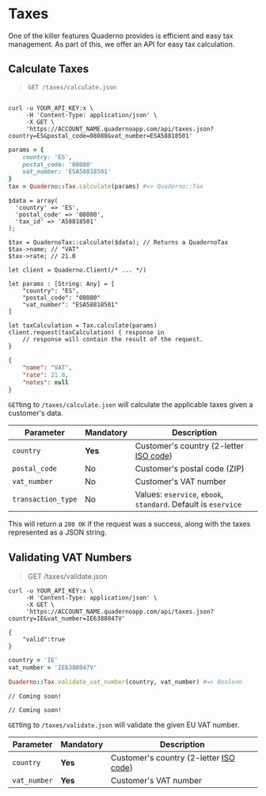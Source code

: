 # Taxes

One of the killer features Quaderno provides is efficient and easy tax management. As part of this, we offer an API for easy tax calculation.

## Calculate Taxes

> `GET /taxes/calculate.json`

```shell

curl -u YOUR_API_KEY:x \
     -H 'Content-Type: application/json' \
     -X GET \
     'https://ACCOUNT_NAME.quadernoapp.com/api/taxes.json?country=ES&postal_code=08080&vat_number=ESA58818501'
```

```ruby
params = {
    country: 'ES',
    postal_code: '08080'
    vat_number: 'ESA58818501'
}
tax = Quaderno::Tax.calculate(params) #=> Quaderno::Tax
```

```php?start_inline=1
$data = array(
  'country' => 'ES',
  'postal_code' => '08080',
  'tax_id' => 'A58818501'
);

$tax = QuadernoTax::calculate($data); // Returns a QuadernoTax
$tax->name; // "VAT"
$tax->rate; // 21.0
```

```swift?start_inline=1
let client = Quaderno.Client(/* ... */)

let params : [String: Any] = [
    "country": "ES",
    "postal_code": "08080"
    "vat_number": "ESA58818501"
]

let taxCalculation = Tax.calculate(params)
client.request(taxCalculation) { response in
    // response will contain the result of the request.
}
```

```json
{
    "name": "VAT",
    "rate": 21.0,
    "notes": null
}
```

`GET`ting to `/taxes/calculate.json` will calculate the applicable taxes given a customer's data.

Parameter          | Mandatory | Description
-------------------|-----------|------------------------------------------------------------------------------------------------
`country`          | **Yes**   | Customer's country (2-letter [ISO code](http://en.wikipedia.org/wiki/ISO_3166-1#Current_codes))
`postal_code`      | No        | Customer's postal code (ZIP)
`vat_number`       | No        | Customer's VAT number
`transaction_type` | No        | Values: `eservice`, `ebook`, `standard`. Default is `eservice`

This will return a `200 OK` if the request was a success, along with the taxes represented as a JSON string.

## Validating VAT Numbers

> GET /taxes/validate.json

```shell
curl -u YOUR_API_KEY:x \
     -H 'Content-Type: application/json' \
     -X GET \
     'https://ACCOUNT_NAME.quadernoapp.com/api/taxes.json?country=IE&vat_number=IE6388047V'

{
    "valid":true
}
```

```ruby
country = 'IE'
vat_number = 'IE6388047V'

Quaderno::Tax.validate_vat_number(country, vat_number) #=> Boolean
```

```php?start_inline=1
// Coming soon!
```

```swift?start_inline=1
// Coming soon!
```


`GET`ting to `/taxes/validate.json` will validate the given EU VAT number.

Parameter    | Mandatory | Description
-------------|-----------|------------------------------------------------------------------------------------------------
`country`    | **Yes**   | Customer's country (2-letter [ISO code](http://en.wikipedia.org/wiki/ISO_3166-1#Current_codes))
`vat_number` | **Yes**   | Customer's VAT number
